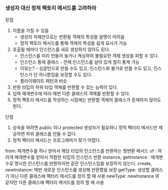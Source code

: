 ### 생성자 대신 정적 팩토리 메서드를 고려하라

장점
1. 이름을 가질 수 있음
   * 생성자 자체만으로는 반환될 객체의 특성을 설명이 어려움
   * 정적 팩토리 메서드를 통해 객체의 특성을 쉽게 묘사가 가능
2. 호출될 때마다 인스턴스를 새로 생성하지 않아도 된다.
   * 인스턴스를 미리 만들어 놓거나 캐싱하여 불필요한 객체 생성을 피할 수 있다.
   * 인스턴스 통제 클래스 - 언제 인스턴스를 살아 있게 할지 통제 가능
   * 이유는? - 싱글턴으로 만들 수도 있고, 인스턴스화 불가로 만들 수도 있고, 인스턴스가 단 하나뿐임을 보장할 수도 있다.
   * 플라이웨이트 패턴과 비슷
3. 반환 타입의 하위 타입 객체를 반환할 수 있는 능력이 있다.
4. 입력 매개변수에 따라 매번 다른 클래스의 객체를 반환할 수 있다.
5. 정적 팩토리 메서드를 작성하는 시점에는 반환할 객체의 클래스가 존재하지 않아도 된다.

단점
1. 상속을 하려면 public 이나 protected 생성자가 필요하니 정적 팩터리 메서드만 제공하면 하위 클래스를 만들 수 없다.
2. 정적 팩터리 메서드는 프로그래머가 찾기 어렵다.

from: 매개변수를 하나 받아서 해당 타입의 인스턴스를 반환하는 형변환 메서드
of  : 여러개 매개변수를 받아서 적합한 타입의 인스턴스 반환
instance, getInstance : 매개변수로 명시한 인스턴스를 반환하지만 같은 인스턴스임을 보장하지 않는다.
create, newInstance: 매번 새로운 인스턴스를 생성해 반환함을 보장
getType: 생성할 클래스가 아닌 다른 클래스에 팩터리 메서드를 정의 할 때 사용
newType: newInstance 와 같지만 다른 클래스에 팩터리 메서드를 정의 할 때 사용